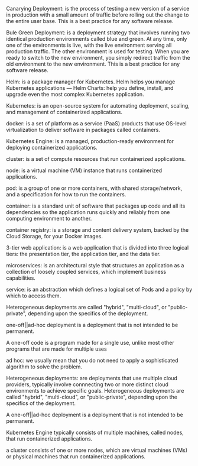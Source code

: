 
Canarying Deployment: is the process of testing a new version of a service in production with a small amount of traffic before rolling out the change to the entire user base. 
This is a best practice for any software release.

Bule Green Deployment: is a deployment strategy that involves running two identical production environments called blue and green. At any time, 
only one of the environments is live, with the live environment serving all production traffic. 
The other environment is used for testing. 
When you are ready to switch to the new environment, you simply redirect traffic from the old environment to the new environment. 
This is a best practice for any software release.

Helm: is a package manager for Kubernetes. Helm helps you manage Kubernetes applications — 
Helm Charts: help you define, install, and upgrade even the most complex Kubernetes application.

Kubernetes: is an open-source system for automating deployment, scaling, and management of containerized applications.

docker: is a set of platform as a service (PaaS) products that use OS-level virtualization to deliver software in packages called containers.

Kubernetes Engine: is a managed, production-ready environment for deploying containerized applications.

cluster: is a set of compute resources that run containerized applications.

node: is a virtual machine (VM) instance that runs containerized applications.

pod: is a group of one or more containers, with shared storage/network, and a specification for how to run the containers.

container: is a standard unit of software that packages up code and all its dependencies so the application runs quickly and reliably from one computing environment to another.

container registry: is a storage and content delivery system, backed by the Cloud Storage, for your Docker images.

3-tier web application: is a web application that is divided into three logical tiers: the presentation tier, the application tier, and the data tier.

microservices: is an architectural style that structures an application as a collection of loosely coupled services, which implement business capabilities.

service: is an abstraction which defines a logical set of Pods and a policy by which to access them.

Heterogeneous deployments are called "hybrid", "multi-cloud", or "public-private", depending upon the specifics of the deployment.

one-off||ad-hoc  deployment is a deployment that is not intended to be permanent.

A one-off code is a program made for a single use, unlike most other programs that are made for multiple uses

ad hoc: we usually mean that you do not need to apply a sophisticated algorithm to solve the problem.

Heterogeneous deployments: are deployments that use multiple cloud providers, typically involve connnecting two or more distinct cloud environments to achieve specific goals.
Heterogeneous deployments are called "hybrid", "multi-cloud", or "public-private", depending upon the specifics of the deployment.

A one-off||ad-hoc deployment is a deployment that is not intended to be permanent.

Kubernetes Engine typically consists of multiple machines, called nodes, that run containerized applications.

a cluster consists of one or more nodes, which are virtual machines (VMs) or physical machines that run containerized applications.